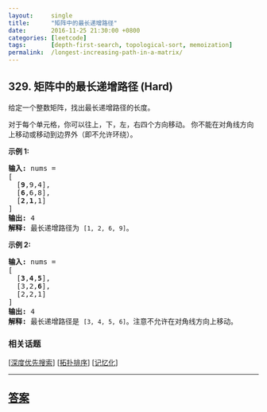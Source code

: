 ```yaml
---
layout:     single
title:      "矩阵中的最长递增路径"
date:       2016-11-25 21:30:00 +0800
categories: [leetcode]
tags:       [depth-first-search, topological-sort, memoization]
permalink:  /longest-increasing-path-in-a-matrix/
---
```


## 329. 矩阵中的最长递增路径 (Hard)

<p>给定一个整数矩阵，找出最长递增路径的长度。</p>

<p>对于每个单元格，你可以往上，下，左，右四个方向移动。 你不能在对角线方向上移动或移动到边界外（即不允许环绕）。</p>

<p><strong>示例 1:</strong></p>

<pre><strong>输入: </strong>nums = 
[
  [<strong>9</strong>,9,4],
  [<strong>6</strong>,6,8],
  [<strong>2</strong>,<strong>1</strong>,1]
] 
<strong>输出:</strong> 4 
<strong>解释:</strong> 最长递增路径为&nbsp;<code>[1, 2, 6, 9]</code>。</pre>

<p><strong>示例 2:</strong></p>

<pre><strong>输入:</strong> nums = 
[
  [<strong>3</strong>,<strong>4</strong>,<strong>5</strong>],
  [3,2,<strong>6</strong>],
  [2,2,1]
] 
<strong>输出: </strong>4 
<strong>解释: </strong>最长递增路径是&nbsp;<code>[3, 4, 5, 6]</code>。注意不允许在对角线方向上移动。
</pre>

### 相关话题
  [[深度优先搜索](https://github.com/openset/leetcode/tree/master/tag/depth-first-search/README.md)]
  [[拓扑排序](https://github.com/openset/leetcode/tree/master/tag/topological-sort/README.md)]
  [[记忆化](https://github.com/openset/leetcode/tree/master/tag/memoization/README.md)]

---

## [答案](https://github.com/openset/leetcode/tree/master/problems/longest-increasing-path-in-a-matrix)
